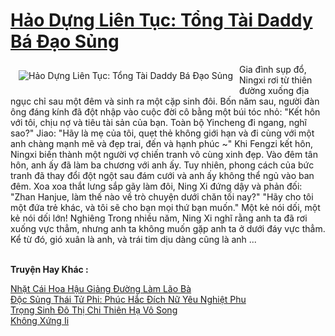 <a href="https://truyentiki.com/hao-dung-lien-tuc-tong-tai-daddy-ba-dao-sung.31546/" title="Hảo Dựng Liên Tục: Tổng Tài Daddy Bá Đạo Sủng"><h1>Hảo Dựng Liên Tục: Tổng Tài Daddy Bá Đạo Sủng</h1></a><div style="display:table"><img align="right" style="float: left; padding: 10px;" src="https://truyentiki.com/a/img/str/src/31546.jpg" alt="Hảo Dựng Liên Tục: Tổng Tài Daddy Bá Đạo Sủng">Gia đình sụp đổ, Ningxi rơi từ thiên đường xuống địa ngục chỉ sau một đêm và sinh ra một cặp sinh đôi. Bốn năm sau, người đàn ông đáng kính đã đột nhập vào cuộc đời cô bằng một búi tóc nhỏ: "Kết hôn với tôi, chịu nợ và tiêu tài sản của bạn. Toàn bộ Yincheng đi ngang, nghĩ sao?" Jiao: "Hãy là mẹ của tôi, quẹt thẻ không giới hạn và đi cùng với một anh chàng mạnh mẽ và đẹp trai, đến và hạnh phúc ~" Khi Fengzi kết hôn, Ningxi biến thành một người vợ chiến tranh vô cùng xinh đẹp. Vào đêm tân hôn, anh ấy đã làm ba chương với anh ấy. Tuy nhiên, phong cách của bức tranh đã thay đổi đột ngột sau đám cưới và anh ấy không thể ngủ vào ban đêm. Xoa xoa thắt lưng sắp gãy làm đôi, Ning Xi đứng dậy và phản đối: "Zhan Hanjue, làm thế nào về trò chuyện dưới chăn tối nay?" "Hãy cho tôi một đứa trẻ khác, và tôi sẽ cho bạn mọi thứ bạn muốn." Một kẻ nói dối, một kẻ nói dối lớn! Nghiêng Trong nhiều năm, Ning Xi nghĩ rằng anh ta đã rơi xuống vực thẳm, nhưng anh ta không muốn gặp anh ta ở dưới đáy vực thẳm. Kể từ đó, gió xuân là anh, và trái tim dịu dàng cũng là anh ...</div><p><br><b>Truyện Hay Khác :</b></p><a href="https://truyentiki.com/nhat-cai-hoa-hau-giang-duong-lam-lao-ba.31545/" alt="Nhặt Cái Hoa Hậu Giảng Đường Làm Lão Bà">Nhặt Cái Hoa Hậu Giảng Đường Làm Lão Bà</a><br/><a href="https://github.com/nownovels/truyenhay/tree/master/truyenhay/30694/README.md" alt="Độc Sủng Thái Tử Phi: Phúc Hắc Đích Nữ Yêu Nghiệt Phu">Độc Sủng Thái Tử Phi: Phúc Hắc Đích Nữ Yêu Nghiệt Phu</a><br/><a href="https://github.com/nownovels/topcv/tree/master/truyenhay/31902/README.md" alt="Trọng Sinh Đô Thị Chi Thiên Hạ Vô Song">Trọng Sinh Đô Thị Chi Thiên Hạ Vô Song</a><br/><a href="https://dichwiki.blogspot.com/2020/06/khong-xung-ii.html" alt="Không Xứng Ii">Không Xứng Ii</a><br/>